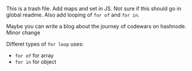 This is a trash file.
Add maps and set in JS. Not sure if this should go in global readme. Also add looping of `for of` and `for in`.

Maybe you can write a blog about the journey of codewars on hashnode. Minor change

Differet types of `for loop` uses:
- `for of` for array
- `for in` for object